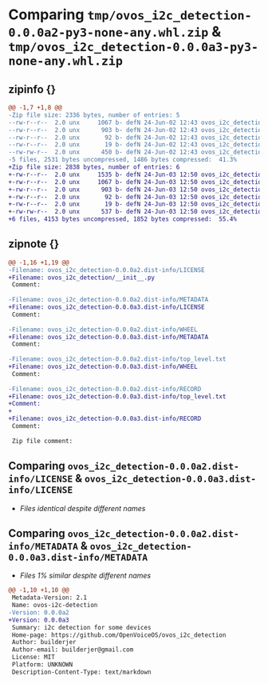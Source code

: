 # Comparing `tmp/ovos_i2c_detection-0.0.0a2-py3-none-any.whl.zip` & `tmp/ovos_i2c_detection-0.0.0a3-py3-none-any.whl.zip`

## zipinfo {}

```diff
@@ -1,7 +1,8 @@
-Zip file size: 2336 bytes, number of entries: 5
--rw-r--r--  2.0 unx     1067 b- defN 24-Jun-02 12:43 ovos_i2c_detection-0.0.0a2.dist-info/LICENSE
--rw-r--r--  2.0 unx      903 b- defN 24-Jun-02 12:43 ovos_i2c_detection-0.0.0a2.dist-info/METADATA
--rw-r--r--  2.0 unx       92 b- defN 24-Jun-02 12:43 ovos_i2c_detection-0.0.0a2.dist-info/WHEEL
--rw-r--r--  2.0 unx       19 b- defN 24-Jun-02 12:43 ovos_i2c_detection-0.0.0a2.dist-info/top_level.txt
--rw-rw-r--  2.0 unx      450 b- defN 24-Jun-02 12:43 ovos_i2c_detection-0.0.0a2.dist-info/RECORD
-5 files, 2531 bytes uncompressed, 1486 bytes compressed:  41.3%
+Zip file size: 2838 bytes, number of entries: 6
+-rw-r--r--  2.0 unx     1535 b- defN 24-Jun-03 12:50 ovos_i2c_detection/__init__.py
+-rw-r--r--  2.0 unx     1067 b- defN 24-Jun-03 12:50 ovos_i2c_detection-0.0.0a3.dist-info/LICENSE
+-rw-r--r--  2.0 unx      903 b- defN 24-Jun-03 12:50 ovos_i2c_detection-0.0.0a3.dist-info/METADATA
+-rw-r--r--  2.0 unx       92 b- defN 24-Jun-03 12:50 ovos_i2c_detection-0.0.0a3.dist-info/WHEEL
+-rw-r--r--  2.0 unx       19 b- defN 24-Jun-03 12:50 ovos_i2c_detection-0.0.0a3.dist-info/top_level.txt
+-rw-rw-r--  2.0 unx      537 b- defN 24-Jun-03 12:50 ovos_i2c_detection-0.0.0a3.dist-info/RECORD
+6 files, 4153 bytes uncompressed, 1852 bytes compressed:  55.4%
```

## zipnote {}

```diff
@@ -1,16 +1,19 @@
-Filename: ovos_i2c_detection-0.0.0a2.dist-info/LICENSE
+Filename: ovos_i2c_detection/__init__.py
 Comment: 
 
-Filename: ovos_i2c_detection-0.0.0a2.dist-info/METADATA
+Filename: ovos_i2c_detection-0.0.0a3.dist-info/LICENSE
 Comment: 
 
-Filename: ovos_i2c_detection-0.0.0a2.dist-info/WHEEL
+Filename: ovos_i2c_detection-0.0.0a3.dist-info/METADATA
 Comment: 
 
-Filename: ovos_i2c_detection-0.0.0a2.dist-info/top_level.txt
+Filename: ovos_i2c_detection-0.0.0a3.dist-info/WHEEL
 Comment: 
 
-Filename: ovos_i2c_detection-0.0.0a2.dist-info/RECORD
+Filename: ovos_i2c_detection-0.0.0a3.dist-info/top_level.txt
+Comment: 
+
+Filename: ovos_i2c_detection-0.0.0a3.dist-info/RECORD
 Comment: 
 
 Zip file comment:
```

## Comparing `ovos_i2c_detection-0.0.0a2.dist-info/LICENSE` & `ovos_i2c_detection-0.0.0a3.dist-info/LICENSE`

 * *Files identical despite different names*

## Comparing `ovos_i2c_detection-0.0.0a2.dist-info/METADATA` & `ovos_i2c_detection-0.0.0a3.dist-info/METADATA`

 * *Files 1% similar despite different names*

```diff
@@ -1,10 +1,10 @@
 Metadata-Version: 2.1
 Name: ovos-i2c-detection
-Version: 0.0.0a2
+Version: 0.0.0a3
 Summary: i2c detection for some devices
 Home-page: https://github.com/OpenVoiceOS/ovos_i2c_detection
 Author: builderjer
 Author-email: builderjer@gmail.com
 License: MIT
 Platform: UNKNOWN
 Description-Content-Type: text/markdown
```

